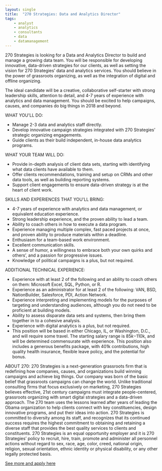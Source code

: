 ```yaml
---
layout: single
title:  "270 Strategies: Data and Analytics Director"
tags: 
    - analyst
    - analytics
    - consultants
    - data
    - datamanagement
---
```


270 Strategies is looking for a Data and Analytics Director to build and manage a growing data team. You will be responsible for developing innovative, data-driven strategies for our clients, as well as setting the vision for 270 Strategies’ data and analytics services. You should believe in the power of grassroots organizing, as well as the integration of digital and offline organizing.
 
The ideal candidate will be a creative, collaborative self-starter with strong leadership skills, attention to detail, and 4-7 years of experience with analytics and data management. You should be excited to help campaigns, causes, and companies do big things in 2018 and beyond.

WHAT YOU'LL DO:
* Manage 2-3 data and analytics staff directly.
* Develop innovative campaign strategies integrated with 270 Strategies’ strategic organizing engagements.
* Guide clients as their build independent, in-house data analytics programs.

WHAT YOUR TEAM WILL DO:
* Provide in-depth analysis of client data sets, starting with identifying what data clients have available to them.
* Offer clients recommendations, training and setup on CRMs and other data tools, as well as building reporting systems.
* Support client engagements to ensure data-driven strategy is at the heart of client work.

SKILLS AND EXPERIENCES THAT YOU'LL BRING:
* 4-7 years of experience with analytics and data management, or equivalent education experience.
* Strong leadership experience, and the proven ability to lead a team.
* Ability to coach others in how to execute a data program.
* Experience managing multiple complex, fast paced projects at once, and proven ability to produce materials within a deadline.
* Enthusiasm for a team-based work environment.
* Excellent communication skills.
* A sense of humor, a willingness to embrace both your own quirks and others’, and a passion for progressive issues.
* Knowledge of political campaigns is a plus, but not required. 
        
ADDITIONAL TECHNICAL EXPERIENCE:
* Experience with at least 2 of the following and an ability to coach others on them:  Microsoft Excel, SQL, Python, or R.
* Experience as an administrator for at least 2 of the following: VAN, BSD, NationBuilder, Salesforce, PDI, Action Network.
* Experience interpreting and implementing models for the purposes of targeting and understanding audiences, although you do not need to be proficient at building models.
* Ability to assess disparate data sets and systems, then bring them together in to a cohesive analysis.
* Experience with digital analytics is a plus, but not required.    
* This position will be based in either Chicago, IL, or Washington, D.C., and will require some travel.  The starting salary range is $85k-$110k, and will be determined commensurate with experience. This position also includes a generous benefits package, with 401k contributions, high quality health insurance, flexible leave policy, and the potential for bonus.
 
ABOUT 270: 
270 Strategies is a next-generation grassroots firm that is redefining how companies, causes, and organizations build winning campaigns and achieve big things. Our company was born of the basic belief that grassroots campaigns can change the world.  Unlike traditional consulting firms that focus exclusively on marketing, 270 Strategies believes effective, 21st century campaigns must integrate people-centered, grassroots organizing with smart digital strategies and a data-driven approach. The 270 team uses the lessons learned after years of leading the Obama organization to help clients connect with key constituencies, design innovative programs, and put their ideas into action. 
270 Strategies is committed to diversity among its staff, and recognizes that its continued success requires the highest commitment to obtaining and retaining a diverse staff that provides the best quality services to clients and constituents. 270 Strategies is an equal opportunity employer and it is 270 Strategies’ policy to recruit, hire, train, promote and administer all personnel actions without regard to sex, race, age, color, creed, national origin, religion, sexual orientation, ethnic identity or physical disability, or any other legally protected basis.

[See more and apply here](https://jobs.lever.co/270strategies/b3f5445c-7916-4390-9e43-0093022167d4)
